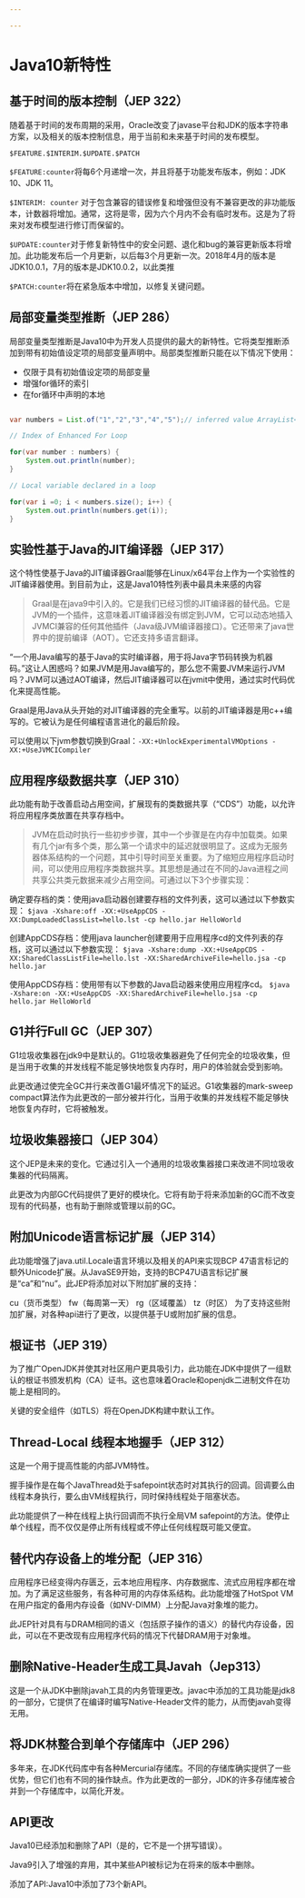 ```yaml
---

---
```

# Java10新特性

## 基于时间的版本控制（JEP 322）
随着基于时间的发布周期的采用，Oracle改变了javase平台和JDK的版本字符串方案，以及相关的版本控制信息，用于当前和未来基于时间的发布模型。

`$FEATURE.$INTERIM.$UPDATE.$PATCH`

`$FEATURE:counter`将每6个月递增一次，并且将基于功能发布版本，例如：JDK 10、JDK 11。

`$INTERIM: counter` 对于包含兼容的错误修复和增强但没有不兼容更改的非功能版本，计数器将增加。通常，这将是零，因为六个月内不会有临时发布。这是为了将来对发布模型进行修订而保留的。

`$UPDATE:counter`对于修复新特性中的安全问题、退化和bug的兼容更新版本将增加。此功能发布后一个月更新，以后每3个月更新一次。2018年4月的版本是JDK10.0.1，7月的版本是JDK10.0.2，以此类推

`$PATCH:counter`将在紧急版本中增加，以修复关键问题。

## 局部变量类型推断（JEP 286）
局部变量类型推断是Java10中为开发人员提供的最大的新特性。它将类型推断添加到带有初始值设定项的局部变量声明中。局部类型推断只能在以下情况下使用：
* 仅限于具有初始值设定项的局部变量
* 增强for循环的索引
* 在for循环中声明的本地

```java

var numbers = List.of("1","2","3","4","5");// inferred value ArrayList<String>`

// Index of Enhanced For Loop

for(var number : numbers) {
    System.out.println(number);
}

// Local variable declared in a loop

for(var i =0; i < numbers.size(); i++) {
    System.out.println(numbers.get(i));
}

```

## 实验性基于Java的JIT编译器（JEP 317）
这个特性使基于Java的JIT编译器Graal能够在Linux/x64平台上作为一个实验性的JIT编译器使用。到目前为止，这是Java10特性列表中最具未来感的内容

> Graal是在java9中引入的。它是我们已经习惯的JIT编译器的替代品。它是JVM的一个插件，这意味着JIT编译器没有绑定到JVM，它可以动态地插入JVMCI兼容的任何其他插件（Java级JVM编译器接口）。它还带来了java世界中的提前编译（AOT）。它还支持多语言翻译。

“一个用Java编写的基于Java的实时编译器，用于将Java字节码转换为机器码。”这让人困惑吗？如果JVM是用Java编写的，那么您不需要JVM来运行JVM吗？JVM可以通过AOT编译，然后JIT编译器可以在jvmit中使用，通过实时代码优化来提高性能。

Graal是用Java从头开始的对JIT编译器的完全重写。以前的JIT编译器是用c++编写的。它被认为是任何编程语言进化的最后阶段。

可以使用以下jvm参数切换到Graal：`-XX:+UnlockExperimentalVMOptions -XX:+UseJVMCICompiler`

## 应用程序级数据共享（JEP 310）
此功能有助于改善启动占用空间，扩展现有的类数据共享（“CDS”）功能，以允许将应用程序类放置在共享存档中。
>JVM在启动时执行一些初步步骤，其中一个步骤是在内存中加载类。如果有几个jar有多个类，那么第一个请求中的延迟就很明显了。这成为无服务器体系结构的一个问题，其中引导时间至关重要。为了缩短应用程序启动时间，可以使用应用程序类数据共享。其思想是通过在不同的Java进程之间共享公共类元数据来减少占用空间。可通过以下3个步骤实现：

确定要存档的类：使用java启动器创建要存档的文件列表，这可以通过以下参数实现：
`$java -Xshare:off -XX:+UseAppCDS -XX:DumpLoadedClassList=hello.lst -cp hello.jar HelloWorld`

创建AppCDS存档：使用java launcher创建要用于应用程序cd的文件列表的存档，这可以通过以下参数实现：
`$java -Xshare:dump -XX:+UseAppCDS -XX:SharedClassListFile=hello.lst -XX:SharedArchiveFile=hello.jsa -cp hello.jar`

使用AppCDS存档：使用带有以下参数的Java启动器来使用应用程序cd。
`$java -Xshare:on -XX:+UseAppCDS -XX:SharedArchiveFile=hello.jsa -cp hello.jar HelloWorld`

## G1并行Full GC（JEP 307）
G1垃圾收集器在jdk9中是默认的。G1垃圾收集器避免了任何完全的垃圾收集，但是当用于收集的并发线程不能足够快地恢复内存时，用户的体验就会受到影响。

此更改通过使完全GC并行来改善G1最坏情况下的延迟。G1收集器的mark-sweep compact算法作为此更改的一部分被并行化，当用于收集的并发线程不能足够快地恢复内存时，它将被触发。

## 垃圾收集器接口（JEP 304）
这个JEP是未来的变化。它通过引入一个通用的垃圾收集器接口来改进不同垃圾收集器的代码隔离。

此更改为内部GC代码提供了更好的模块化。它将有助于将来添加新的GC而不改变现有的代码基，也有助于删除或管理以前的GC。

## 附加Unicode语言标记扩展（JEP 314）

此功能增强了java.util.Locale语言环境以及相关的API来实现BCP 47语言标记的额外Unicode扩展。从JavaSE9开始，支持的BCP47U语言标记扩展是“ca”和“nu”。此JEP将添加对以下附加扩展的支持：

cu（货币类型）
fw（每周第一天）
rg（区域覆盖）
tz（时区）
为了支持这些附加扩展，对各种api进行了更改，以提供基于U或附加扩展的信息。

## 根证书（JEP 319）
为了推广OpenJDK并使其对社区用户更具吸引力，此功能在JDK中提供了一组默认的根证书颁发机构（CA）证书。这也意味着Oracle和openjdk二进制文件在功能上是相同的。

关键的安全组件（如TLS）将在OpenJDK构建中默认工作。

## Thread-Local 线程本地握手（JEP 312）
这是一个用于提高性能的内部JVM特性。

握手操作是在每个JavaThread处于safepoint状态时对其执行的回调。回调要么由线程本身执行，要么由VM线程执行，同时保持线程处于阻塞状态。

此功能提供了一种在线程上执行回调而不执行全局VM safepoint的方法。使停止单个线程，而不仅仅是停止所有线程或不停止任何线程既可能又便宜。

## 替代内存设备上的堆分配（JEP 316）
应用程序已经变得内存匮乏，云本地应用程序、内存数据库、流式应用程序都在增加。为了满足这些服务，有各种可用的内存体系结构。此功能增强了HotSpot VM在用户指定的备用内存设备（如NV-DIMM）上分配Java对象堆的能力。

此JEP针对具有与DRAM相同的语义（包括原子操作的语义）的替代内存设备，因此，可以在不更改现有应用程序代码的情况下代替DRAM用于对象堆。

## 删除Native-Header生成工具Javah（Jep313）
这是一个从JDK中删除javah工具的内务管理更改。javac中添加的工具功能是jdk8的一部分，它提供了在编译时编写Native-Header文件的能力，从而使javah变得无用。

## 将JDK林整合到单个存储库中（JEP 296）
多年来，在JDK代码库中有各种Mercurial存储库。不同的存储库确实提供了一些优势，但它们也有不同的操作缺点。作为此更改的一部分，JDK的许多存储库被合并到一个存储库中，以简化开发。

## API更改
Java10已经添加和删除了API（是的，它不是一个拼写错误）。

Java9引入了增强的弃用，其中某些API被标记为在将来的版本中删除。

添加了API:Java10中添加了73个新API。


